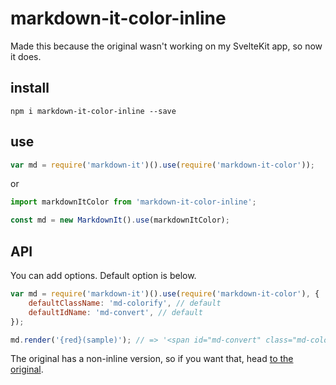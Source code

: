 # markdown-it-color-inline

Made this because the original wasn't working on my SvelteKit app, so now it does.

## install

```shell
npm i markdown-it-color-inline --save
```

## use

```javascript
var md = require('markdown-it')().use(require('markdown-it-color'));
```

or

```javascript
import markdownItColor from 'markdown-it-color-inline';

const md = new MarkdownIt().use(markdownItColor);
```

## API

You can add options. Default option is below.

```javascript
var md = require('markdown-it')().use(require('markdown-it-color'), {
	defaultClassName: 'md-colorify', // default
	defaultIdName: 'md-convert', // default
});

md.render('{red}(sample)'); // => '<span id="md-convert" class="md-colorify md-colorify--red" style="color: red;">sample</span>'
```

The original has a non-inline version, so if you want that, head [to the original](https://github.com/nkjmsss/markdown-it-color).

